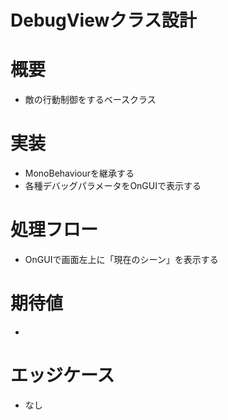# DebugViewクラス設計

# 概要
- 敵の行動制御をするベースクラス

# 実装
- MonoBehaviourを継承する
- 各種デバッグパラメータをOnGUIで表示する

# 処理フロー
- OnGUIで画面左上に「現在のシーン」を表示する

# 期待値
- 

# エッジケース
- なし
